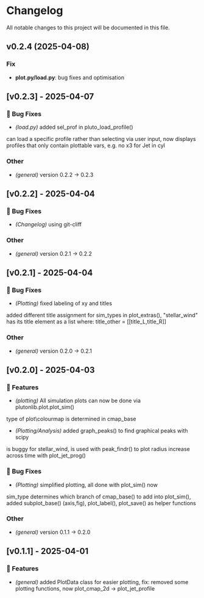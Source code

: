 # Changelog

All notable changes to this project will be documented in this file.

## v0.2.4 (2025-04-08)

### Fix

- **plot.py/load.py**: bug fixes and optimisation

## [v0.2.3] - 2025-04-07

### 🐛 Bug Fixes


- *(load.py)* added sel_prof in pluto_load_profile()

can load a specific profile rather than selecting via user input, now displays profiles that only contain plottable vars, e.g. no x3 for Jet in cyl


### Other


- *(general)* version 0.2.2 → 0.2.3


## [v0.2.2] - 2025-04-04

### 🐛 Bug Fixes


- *(Changelog)* using git-cliff



### Other


- *(general)* version 0.2.1 → 0.2.2


## [v0.2.1] - 2025-04-04

### 🐛 Bug Fixes


- *(Plotting)* fixed labeling of xy and titles

added different title assignment for sim_types in plot_extras(), "stellar_wind" has its title element as a list where: title_other = [[title_L,title_R]]


### Other


- *(general)* version 0.2.0 → 0.2.1


## [v0.2.0] - 2025-04-03

### 🚀 Features


- *(plotting)* All simulation plots can now be done via plutonlib.plot.plot_sim()

type of plot\colourmap is determined in cmap_base

- *(Plotting/Analysis)* added graph_peaks() to find graphical peaks with scipy

is buggy for stellar_wind, is used with peak_findr() to plot radius increase across time with plot_jet_prog()


### 🐛 Bug Fixes


- *(Plotting)* simplified plotting, all done with plot_sim() now

sim_type determines which branch of cmap_base() to add into plot_sim(), added subplot_base() (axis,fig), plot_label(), plot_save() as helper functions


### Other


- *(general)* version 0.1.1 → 0.2.0


## [v0.1.1] - 2025-04-01

### 🚀 Features


- *(general)* added  PlotData class for easier plotting, fix: removed some plotting functions, now plot_cmap_2d -> plot_jet_profile


<!-- generated by git-cliff -->
